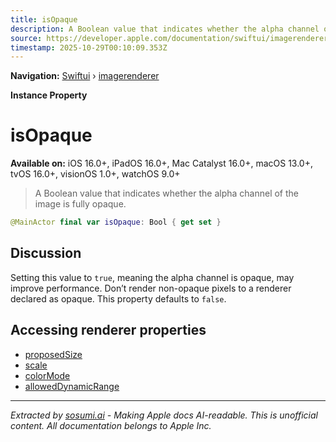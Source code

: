 ```yaml
---
title: isOpaque
description: A Boolean value that indicates whether the alpha channel of the image is fully opaque.
source: https://developer.apple.com/documentation/swiftui/imagerenderer/isopaque
timestamp: 2025-10-29T00:10:09.353Z
---
```


**Navigation:** [Swiftui](/documentation/swiftui) › [imagerenderer](/documentation/swiftui/imagerenderer)

**Instance Property**

# isOpaque

**Available on:** iOS 16.0+, iPadOS 16.0+, Mac Catalyst 16.0+, macOS 13.0+, tvOS 16.0+, visionOS 1.0+, watchOS 9.0+

> A Boolean value that indicates whether the alpha channel of the image is fully opaque.

```swift
@MainActor final var isOpaque: Bool { get set }
```

## Discussion

Setting this value to `true`, meaning the alpha channel is opaque, may improve performance. Don’t render non-opaque pixels to a renderer declared as opaque. This property defaults to `false`.

## Accessing renderer properties

- [proposedSize](/documentation/swiftui/imagerenderer/proposedsize)
- [scale](/documentation/swiftui/imagerenderer/scale)
- [colorMode](/documentation/swiftui/imagerenderer/colormode)
- [allowedDynamicRange](/documentation/swiftui/imagerenderer/alloweddynamicrange)

---

*Extracted by [sosumi.ai](https://sosumi.ai) - Making Apple docs AI-readable.*
*This is unofficial content. All documentation belongs to Apple Inc.*
